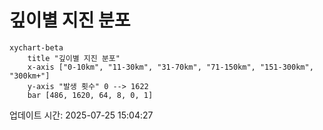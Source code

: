 # 깊이별 지진 분포

```mermaid
xychart-beta
    title "깊이별 지진 분포"
    x-axis ["0-10km", "11-30km", "31-70km", "71-150km", "151-300km", "300km+"]
    y-axis "발생 횟수" 0 --> 1622
    bar [486, 1620, 64, 8, 0, 1]
```

업데이트 시간: 2025-07-25 15:04:27
